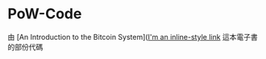 # PoW-Code
由 [An Introduction to the Bitcoin System]([I'm an inline-style link](https://www.google.com) 這本電子書的部份代碼
